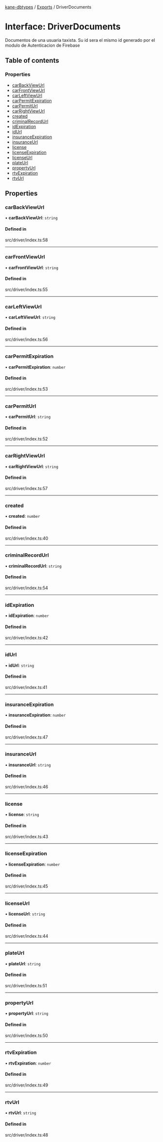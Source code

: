 [kane-dbtypes](../README.md) / [Exports](../modules.md) / DriverDocuments

# Interface: DriverDocuments

Documentos de una usuaria taxista. Su id sera el mismo
id generado por el modulo de Autenticacion de Firebase

## Table of contents

### Properties

- [carBackViewUrl](DriverDocuments.md#carbackviewurl)
- [carFrontViewUrl](DriverDocuments.md#carfrontviewurl)
- [carLeftViewUrl](DriverDocuments.md#carleftviewurl)
- [carPermitExpiration](DriverDocuments.md#carpermitexpiration)
- [carPermitUrl](DriverDocuments.md#carpermiturl)
- [carRightViewUrl](DriverDocuments.md#carrightviewurl)
- [created](DriverDocuments.md#created)
- [criminalRecordUrl](DriverDocuments.md#criminalrecordurl)
- [idExpiration](DriverDocuments.md#idexpiration)
- [idUrl](DriverDocuments.md#idurl)
- [insuranceExpiration](DriverDocuments.md#insuranceexpiration)
- [insuranceUrl](DriverDocuments.md#insuranceurl)
- [license](DriverDocuments.md#license)
- [licenseExpiration](DriverDocuments.md#licenseexpiration)
- [licenseUrl](DriverDocuments.md#licenseurl)
- [plateUrl](DriverDocuments.md#plateurl)
- [propertyUrl](DriverDocuments.md#propertyurl)
- [rtvExpiration](DriverDocuments.md#rtvexpiration)
- [rtvUrl](DriverDocuments.md#rtvurl)

## Properties

### carBackViewUrl

• **carBackViewUrl**: `string`

#### Defined in

src/driver/index.ts:58

___

### carFrontViewUrl

• **carFrontViewUrl**: `string`

#### Defined in

src/driver/index.ts:55

___

### carLeftViewUrl

• **carLeftViewUrl**: `string`

#### Defined in

src/driver/index.ts:56

___

### carPermitExpiration

• **carPermitExpiration**: `number`

#### Defined in

src/driver/index.ts:53

___

### carPermitUrl

• **carPermitUrl**: `string`

#### Defined in

src/driver/index.ts:52

___

### carRightViewUrl

• **carRightViewUrl**: `string`

#### Defined in

src/driver/index.ts:57

___

### created

• **created**: `number`

#### Defined in

src/driver/index.ts:40

___

### criminalRecordUrl

• **criminalRecordUrl**: `string`

#### Defined in

src/driver/index.ts:54

___

### idExpiration

• **idExpiration**: `number`

#### Defined in

src/driver/index.ts:42

___

### idUrl

• **idUrl**: `string`

#### Defined in

src/driver/index.ts:41

___

### insuranceExpiration

• **insuranceExpiration**: `number`

#### Defined in

src/driver/index.ts:47

___

### insuranceUrl

• **insuranceUrl**: `string`

#### Defined in

src/driver/index.ts:46

___

### license

• **license**: `string`

#### Defined in

src/driver/index.ts:43

___

### licenseExpiration

• **licenseExpiration**: `number`

#### Defined in

src/driver/index.ts:45

___

### licenseUrl

• **licenseUrl**: `string`

#### Defined in

src/driver/index.ts:44

___

### plateUrl

• **plateUrl**: `string`

#### Defined in

src/driver/index.ts:51

___

### propertyUrl

• **propertyUrl**: `string`

#### Defined in

src/driver/index.ts:50

___

### rtvExpiration

• **rtvExpiration**: `number`

#### Defined in

src/driver/index.ts:49

___

### rtvUrl

• **rtvUrl**: `string`

#### Defined in

src/driver/index.ts:48
